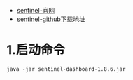 - [sentinel-官网](https://sentinelguard.io/zh-cn/index.html)
- [sentinel-github下载地址](https://github.com/alibaba/Sentinel/tags)

# 1.启动命令

```shell
java -jar sentinel-dashboard-1.8.6.jar 
```

